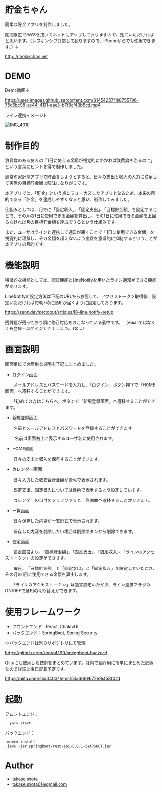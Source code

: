 # 貯金ちゃん
簡単な貯金アプリを制作しました。

期間限定でAWSを用いてネットにアップしておりますので、見ていただければと思います。（レスポンシブ対応しておりますので、iPhoneからでも使用できます。）↓

http://chokinchan.net

# DEMO
Demo動画↓

https://user-images.githubusercontent.com/81454257/188755706-75c6bc98-ae44-4191-aae8-b7f8cf43b5cd.mp4

ライン連携イメージ↓

![IMG_4310](https://user-images.githubusercontent.com/81454257/188752491-96da5ead-7b30-484d-a987-1486d602600b.PNG)

# 制作目的
浪費癖のある友人の「1日に使える金額が視覚的にわかれば浪費癖も治るのに」という言葉にヒントを得て制作しました。

通常の家計簿アプリで貯金をしようとすると、日々の支出と収入の入力に満足して実際の目標貯金額は曖昧になりがちです。

本アプリでは、「貯金」という点にフォーカスしたアプリとなるため、本来の目的である「貯金」を達成しやすくなると思い、制作してみました。

仕組みとしては、月毎に「固定収入」、「固定支出」、「目標貯金額」を設定することで、その月の1日に使用できる金額を算出し、その1日に使用できる金額を上回らなければ月の目標貯金額を達成できるという仕組みです。

また、ユーザはラインと連携して通知が届くことで「1日に使用できる金額」を視覚的に理解し、その金額を超えないよう出費を意識的に抑制するということが本アプリの目的です。


# 機能説明
特徴的な機能としては、認証機能とLineNotifyを用いたライン通知ができる機能があります。

LineNotifyの設定方法は下記のURLから参照して、アクセストークン取得後、設定いただければ毎朝8時に通知が届くように設定しております。

 https://zenn.dev/protoout/articles/18-line-notify-setup
 
 残課題が残っており順に修正対応をおこなっている最中です。
 （emailではなくても登録・ログインできてしまう。etc...）
 
 # 画面説明
 
 画面単位での簡単な説明を下記にまとめました。
 
 - ログイン画面
 
 　　メールアドレスとパスワードを入力し、「ログイン」ボタン押下で「HOME画面」へ遷移することができます。
 
 　　「初めての方はこちらへ」ボタンで「新規登録画面」へ遷移することができます。
 
 
 - 新規登録画面
 
 　　名前とメールアドレスとパスワードを登録することができます。
 
　　 名前は画面右上に表示するユーザ名に使用されます。
 
 
 - HOME画面
 
 　　日々の支出と収入を保存することができます。
 
 - カレンダー画面
 
 　　日々入力した収支合計金額が青色で表示されます。
 
 　　固定支出、固定収入については緑色で表示するよう設定しています。
 
 　　カレンダーの日付をクリックすると一覧画面へ遷移することができます。
 
 - 一覧画面
 
 　　日々保存した内容が一覧形式で表示されます。
 
 　　保存した内容を削除したい場合は削除ボタンから削除できます。
   
 - 設定画面
 
 　　設定画面より、「目標貯金額」、「固定支出」、「固定収入」、「ラインのアクセストークン」の設定ができます。
 
 　　毎月、　「目標貯金額」と「固定支出」と「固定収入」を設定していただき、その月の1日に使用できる金額を算出します。
 
 　　「ラインのアクセストークン」は適宜設定いただき、ライン連携フラグのON/OFFで通知の切り替えができます。
 
# 使用フレームワーク
 - フロントエンド：React, ChakraUI
 - バックエンド：SpringBoot, Spring Security
 
 ⇨バックエンドは別のリポジトリにて管理
 
 https://github.com/shota4869/springboot-backend
  
  Qiitaにも使用した技術をまとめています。社内で紹介用に簡単にまとめた記事なので詳細は後日記載予定です。
  
  https://qiita.com/sho0403/items/58a6699672e9cf58f02d
  
# 起動
フロントエンド：　
```
  yarn start
```
バックエンド：
```
 maven install
 java -jar springboot-rest-api-0.0.1-SNAPSHOT.jar
```

# Author
* takase shota
* takase.shota01@gmail.com
